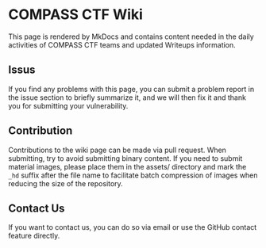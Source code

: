 # COMPASS CTF Wiki

This page is rendered by MkDocs and contains content needed in the daily activities of COMPASS CTF teams and updated Writeups information.

## Issus

If you find any problems with this page, you can submit a problem report in the issue section to briefly summarize it, and we will then fix it and thank you for submitting your vulnerability.

## Contribution

Contributions to the wiki page can be made via pull request. When submitting, try to avoid submitting binary content. If you need to submit material images, please place them in the assets/ directory and mark the `_hd` suffix after the file name to facilitate batch compression of images when reducing the size of the repository.

## Contact Us

If you want to contact us, you can do so via email or use the GitHub contact feature directly.